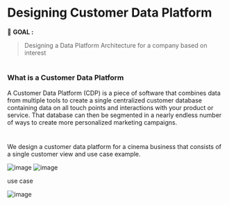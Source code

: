 # Designing Customer Data Platform
:round_pushpin: **GOAL :** 
> Designing a Data Platform Architecture for a company based on interest

#

### What is a Customer Data Platform

A Customer Data Platform (CDP) is a piece of software that combines data from multiple tools to create a single centralized customer database containing data on all touch points and interactions with your product or service. That database can then be segmented in a nearly endless number of ways to create more personalized marketing campaigns.

#

We design a customer data platform for a cinema business that consists of a single customer view and use case example.

![image](https://github.com/terjirapat/MADT8101-Customer-Analytics/assets/77285026/fdda6247-d496-4c03-9535-4333b07c3ca2)
![image](https://github.com/terjirapat/MADT8101-Customer-Analytics/assets/77285026/8b80ae49-364d-4cdc-9fe3-99833a1a36c3)

use case

![image](https://github.com/terjirapat/MADT8101-Customer-Analytics/assets/77285026/8471de0e-b07d-433c-a6fc-b7e690453602)
